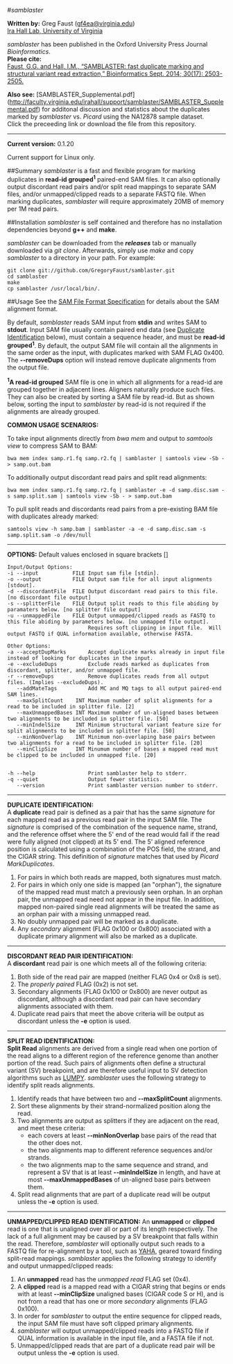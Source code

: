 #*samblaster*

**Written by:** Greg Faust (gf4ea@virginia.edu)  
[Ira Hall Lab, University of Virginia](http://faculty.virginia.edu/irahall/)

*samblaster* has been published in the Oxford University Press Journal *Bioinformatics*.  
**Please cite:**  
[Faust, G.G. and Hall, I.M., “SAMBLASTER: fast duplicate marking and structural variant read extraction,” Bioinformatics Sept. 2014; 30(17): 2503-2505.](http://bioinformatics.oxfordjournals.org/content/30/17/2503)

**Also see:** [SAMBLASTER_Supplemental.pdf] (http://faculty.virginia.edu/irahall/support/samblaster/SAMBLASTER_Supplemental.pdf) for additonal discussion and statistics about the duplicates marked by *samblaster* vs. *Picard* using the NA12878 sample dataset.  
Click the preceeding link or download the file from this repository.

---

**Current version:** 0.1.20

Current support for Linux only.

##Summary
*samblaster* is a fast and flexible program for marking duplicates in __read-id grouped<sup>1</sup>__ paired-end SAM files.
It can also optionally output discordant read pairs and/or split read mappings to separate SAM files, and/or unmapped/clipped reads to a separate FASTQ file.
When marking duplicates, *samblaster* will require approximately 20MB of memory per 1M read pairs.

##Installation
*samblaster* is self contained and therefore has no installation dependencies beyond **g++** and **make**.  

*samblaster* can be downloaded from the **_releases_** tab or manually downloaded via *git clone*.  Afterwards, simply use *make* and copy *samblaster* to a directory in your path.  For example:
~~~~~~~~~~~~~~~~~~
git clone git://github.com/GregoryFaust/samblaster.git
cd samblaster
make
cp samblaster /usr/local/bin/.
~~~~~~~~~~~~~~~~~~

##Usage
See the [SAM File Format Specification](http://samtools.sourceforge.net/SAMv1.pdf) for details about the SAM alignment format.

By default, *samblaster* reads SAM input from **stdin** and writes SAM to **stdout**. Input SAM file usually contain paired end data (see [Duplicate Identification](#DupIdentification) below), must contain a sequence header, and must be __read-id grouped<sup>1<sup>__.
By default, the output SAM file will contain all the alignments in the same order as the input, with duplicates marked with SAM FLAG 0x400.  The **--removeDups** option will instead remove duplicate alignments from the output file.

__<sup>1</sup>A read-id grouped__ SAM file is one in which all alignments for a read-id are grouped together in adjacent lines.
Aligners naturally produce such files.
They can also be created by sorting a SAM file by read-id. 
But as shown below, sorting the input to *samblaster* by read-id is not required if the alignments are already grouped.

**COMMON USAGE SCENARIOS:**  

To take input alignments directly from _bwa mem_ and output to _samtools view_ to compress SAM to BAM:
```
bwa mem index samp.r1.fq samp.r2.fq | samblaster | samtools view -Sb - > samp.out.bam
```

To additionally output discordant read pairs and split read alignments:  
```
bwa mem index samp.r1.fq samp.r2.fq | samblaster -e -d samp.disc.sam -s samp.split.sam | samtools view -Sb - > samp.out.bam
```

To pull split reads and discordants read pairs from a pre-existing BAM file with duplicates already marked:  
```
samtools view -h samp.bam | samblaster -a -e -d samp.disc.sam -s samp.split.sam -o /dev/null
```

---
**OPTIONS:**
Default values enclosed in square brackets []
```
Input/Output Options:
-i --input           FILE Input sam file [stdin].
-o --output          FILE Output sam file for all input alignments [stdout].
-d --discordantFile  FILE Output discordant read pairs to this file. [no discordant file output]
-s --splitterFile    FILE Output split reads to this file abiding by paramaters below. [no splitter file output]
-u --unmappedFile    FILE Output unmapped/clipped reads as FASTQ to this file abiding by parameters below. [no unmapped file output].
                          Requires soft clipping in input file.  Will output FASTQ if QUAL information available, otherwise FASTA.

Other Options:
-a --acceptDupMarks       Accept duplicate marks already in input file instead of looking for duplicates in the input.
-e --excludeDups          Exclude reads marked as duplicates from discordant, splitter, and/or unmapped file.
-r --removeDups           Remove duplicates reads from all output files. (Implies --excludeDups).
   --addMateTags          Add MC and MQ tags to all output paired-end SAM lines.
   --maxSplitCount    INT Maximum number of split alignments for a read to be included in splitter file. [2]
   --maxUnmappedBases INT Maximum number of un-aligned bases between two alignments to be included in splitter file. [50]
   --minIndelSize     INT Minimum structural variant feature size for split alignments to be included in splitter file. [50]
   --minNonOverlap    INT Minimum non-overlaping base pairs between two alignments for a read to be included in splitter file. [20]
   --minClipSize      INT Minumum number of bases a mapped read must be clipped to be included in unmapped file. [20]


-h --help                 Print samblaster help to stderr.
-q --quiet                Output fewer statistics.
   --version              Print samblaster version number to stderr.
```

---
**DUPLICATE IDENTIFICATION:<a name="DupIdentification"></a>**  
A **duplicate** read pair is defined as a pair that has the same *signature* for each mapped read as a previous read pair in the input SAM file.  The *signature* is comprised of the combination of the sequence name, strand, and the reference offset where the 5' end of the read would fall if the read were fully aligned (not clipped) at its 5' end.  The 5' aligned reference position is calculated using a combination of the POS field, the strand, and the CIGAR string.  This definition of *signature* matches that used by *Picard MarkDuplicates*.

1. For pairs in which both reads are mapped, both signatures must match.
2. For pairs in which only one side is mapped (an "orphan"), the signature of the mapped read must match a previously seen orphan. In an orphan pair, the unmapped read need not appear in the input file. In addition, mapped non-paired single read alignments will be treated the same as an orphan pair with a missing unmapped read.
3. No doubly unmapped pair will be marked as a duplicate.
4. Any *secondary* alignment (FLAG 0x100 or 0x800) associated with a duplicate primary alignment will also be marked as a duplicate.

---
**DISCORDANT READ PAIR IDENTIFICATION:**  
A **discordant** read pair is one which meets all of the following criteria:

1. Both side of the read pair are mapped (neither FLAG 0x4 or 0x8 is set).
2. The *properly paired* FLAG (0x2) is not set.
3. Secondary alignments (FLAG 0x100 or 0x800) are never output as discordant, although a discordant read pair can have secondary alignments associated with them.
4. Duplicate read pairs that meet the above criteria will be output as discordant unless the **-e** option is used.
     
---
**SPLIT READ IDENTIFICATION:**  
**Split Read** alignments are derived from a single read when one portion of the read aligns to a different region of the reference genome than another portion of the read.  Such pairs of alignments often define a structural variant (SV) breakpoint, and are therefore useful input to SV detection algorithms such as [LUMPY](https://github.com/arq5x/lumpy-sv/).  *samblaster* uses the following strategy to identify split reads alignments.

1. Identify reads that have between two and **--maxSplitCount** alignments. 
2. Sort these alignments by their strand-normalized position along the read.
3. Two alignments are output as splitters if they are adjacent on the read, and meet these criteria:
    - each covers at least **--minNonOverlap** base pairs of the read that the other does not.
    - the two alignments map to different reference sequences and/or strands.
    - the two alignments map to the same sequence and strand, and represent a SV that is at least **--minIndelSize** in length, and have at most **--maxUnmappedBases** of un-aligned base pairs between them.
4. Split read alignments that are part of a duplicate read will be output unless the **-e** option is used.

---
**UNMAPPED/CLIPPED READ IDENTIFICATION:** 
An **unmapped** or **clipped** read is one that is unaligned over all or part of its length respectively.  The lack of a full alignment may be caused by a SV breakpoint that falls within the read.  Therefore, *samblaster* will optionally output such reads to a FASTQ file for re-alignment by a tool, such as [YAHA](http://faculty.virginia.edu/irahall/yaha/), geared toward finding split-read mappings.  *samblaster* applies the following strategy to identify and output unmapped/clipped reads:

1. An **unmapped** read has the *unmapped read* FLAG set (0x4).
2. A **clipped** read is a mapped read with a CIGAR string that begins or ends with at least **--minClipSize** unaligned bases (CIGAR code S or H), and is not from a read that has one or more *secondary* alignments (FLAG 0x100).
3. In order for *samblaster* to output the entire sequence for clipped reads, the input SAM file must have soft clipped primary alignments.
4. *samblaster* will output unmapped/clipped reads into a FASTQ file if QUAL information is available in the input file, and a FASTA file if not.
5. Unmapped/clipped reads that are part of a duplicate read pair will be output unless the **-e** option is used.
